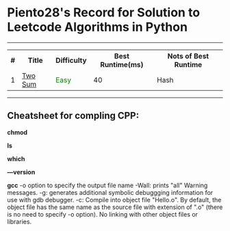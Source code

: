 # Piento28's Record for Solution to Leetcode Algorithms in Python

-----

<table>
  <tr>
    <th>#</th>
    <th>Title</th>
    <th>Difficulty</th>
    <th>Best Runtime(ms)</th>
    <th>Nots of Best Runtime </th>
  </tr>
  <tr>
    <td>1</td>
    <td><a href="https://leetcode.com/problems/two-sum/description/">Two Sum</a></td>
    <td><font color="green">Easy</font></td>
    <td>40</td>
    <td>Hash</td>
  </tr>
</table>

-----

## Cheatsheet for compling CPP:

**chmod**

**ls**

**which**

**—version**

**gcc**
	-o option to specify the output file name
	-Wall: prints "all" Warning messages.
	-g: generates additional symbolic debuggging information for use with gdb debugger.
	-c: Compile into object file "Hello.o". By default, the object file has the same name as the source file with 
extension of ".o" (there is no need to specify -o option). No linking with other object files or libraries.